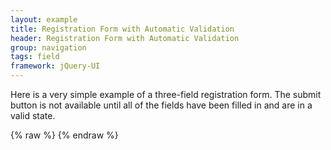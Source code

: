 ```yaml
---
layout: example
title: Registration Form with Automatic Validation
header: Registration Form with Automatic Validation
group: navigation
tags: field
framework: jQuery-UI
---
```


Here is a very simple example of a three-field registration form.  The submit button is not available until
all of the fields have been filled in and are in a valid state.

<div id="field1"> </div>
{% raw %}
<script type="text/javascript" id="field1-script">
    $("#field1").alpaca({
        "view": "VIEW_JQUERYUI_CREATE",
        "schema": {
            "type": "object",
            "properties": {
                "name": {
                    "type": "string",
                    "required": true
                },
                "birthday": {
                    "type": "text",
                    "format": "date",
                    "required": true
                },
                "preference": {
                    "type": "text",
                    "enum": ["orlando", "tokyo", "amsterdam"],
                    "default": "orlando",
                    "required": true
                }
            }
        },
        "options": {
            "form": {
                "buttons": {
                    "submit":{}
                }
            },
            "fields": {
                "name": {
                    "label": "Your Name"
                },
                "birthday": {
                    "label": "Your Birthday"
                },
                "preference": {
                    "label": "Your Destination",
                    "type": "select",
                    "optionLabels": ["Orlando, USA", "Tokyo, Japan", "Amsterdam, Netherlands"]
                }
            }
        }
    });
</script>
{% endraw %}